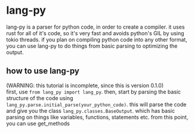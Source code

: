 # lang-py
lang-py is a parser for python code, in order to create a compiler. it uses
rust for all of it's code, so it's very fast and avoids python's GIL by using tokio threads.
if you plan on compiling python code into any other format, you can use lang-py to do
things from basic parsing to optimizing the output.

## how to use lang-py
(WARNING: this tutorial is incomplete, since this is version 0.1.0)\
first, use ```from lang_py import lang_py```. then, start by parsing
the basic structure of the code using ```lang_py.parse.initial_parse(your_python_code)```.
this will parse the code and give you the class ```lang_py.classes.BaseOutput```.
which has basic parsing on things like variables, functions, statements etc. from this point,
you can use get_methods